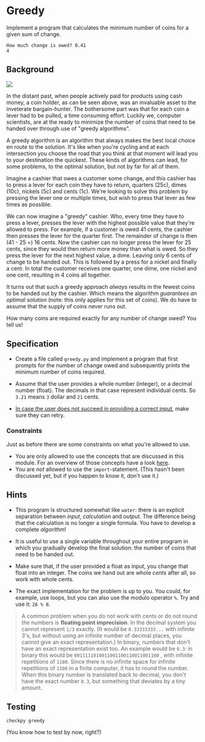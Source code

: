 # Greedy

Implement a program that calculates the minimum number of coins for a given sum of change.

	How much change is owed? 0.41
	4

## Background

![](coinchange.png)

In the distant past, when people actively paid for products using cash money, a coin holder, as can be seen above, was an invaluable asset to the inveterate bargain-hunter. The bothersome part was that for each coin a lever had to be pulled, a time consuming effort. Luckily we, computer scientists, are at the ready to minimize the number of coins that need to be handed over through use of "greedy algorithms".

A greedy algorithm is an algorithm that always makes the best local choice en route to the solution. It's like when you're cycling and at each intersection you choose the road that you think at that moment will lead you to your destination the quickest. These kinds of algorithms can lead, for some problems, to the optimal solution, but not by far for all of them.

Imagine a cashier that owes a customer some change, and this cashier has to press a lever for each coin they have to return, quarters (25c), dimes (10c), nickels (5c) and cents (1c). We're looking to solve this problem by pressing the lever one or multiple times, but wish to press that lever as few times as possible.

We can now imagine a "greedy" cashier. Who, every time they have to press a lever, presses the lever with the highest possible value that they're allowed to press. For example, if a customer is owed 41 cents, the cashier then presses the lever for the quarter first. The remainder of change is then (41 - 25 =) 16 cents. Now the cashier can no longer press the lever for 25 cents, since they would then return more money than what is owed. So they press the lever for the next highest value, a dime. Leaving only 6 cents of change to be handed out. This is followed by a press for a nickel and finally a cent. In total the customer receives one quarter, one dime, one nickel and one cent, resulting in 4 coins all together.

It turns out that such a greedy approach *always* results in the fewest coins to be handed out by the cashier. Which means the algorithm *guarantees an optimal solution* (note: this only applies for this set of coins). We do have to assume that the supply of coins never runs out.

How many coins are required exactly for any number of change owed? You tell us!

## Specification

* Create a file called `greedy.py` and implement a program that first prompts for the number of change owed and subsequently prints the minimum number of coins required.

* Assume that the user provides a whole number (integer), or a decimal number (float). The decimals in that case represent individual cents. So `3.21` means `3` dollar and `21` cents.

* [In case the user does not succeed in providing a correct input](https://en.wikipedia.org/wiki/Murphy's_law), make sure they can retry.

### Constraints
Just as before there are some constraints on what you're allowed to use.

* You are only allowed to use the concepts that are discussed in this module.
For an overview of those concepts have a look [here](/python/en/overview).
* You are *not* allowed to use the `import`-statement. (This hasn't been discussed yet, but if you happen to know it, don't use it.)

## Hints

* This program is structured somewhat like `water`: there is an explicit separation between *input*, *calculation* and *output*. The difference being that the calculation is no longer a single formula. You have to develop a complete *algorithm*!

* It is useful to use a single variable throughout your entire program in which you gradually develop the final solution: the number of coins that need to be handed out.

* Make sure that, if the user provided a float as input, you change that float into an integer. The coins we hand out are whole *cents* after all, so work with whole cents.

* The exact implementation for the problem is up to you. You could, for example, use loops, but you can also use the modulo operator `%`. Try and use it: `26 % 8`.

> A common problem when you do not work with cents or do not round the numbers is **floating point imprecision**. In the decimal system you cannot represent `1/3` exactly. (It would be `0.33333333...` with infinite 3's, but without using an infinite number of decimal places, you cannot give an exact representation.) In binary, numbers that don't have an exact representation exist too. An example would be `0.3`: in binary this would be `0011111010011001100110011001100` , with infinite repetitions of `1100`. Since there is no infinite space for infinite repetitions of `1100` in a finite computer, it has to round the number. When this binary number is translated back to decimal, you don't have the exact number `0.3`, but something that deviates by a tiny amount.

## Testing

	checkpy greedy

(You know how to test by now, right?)

